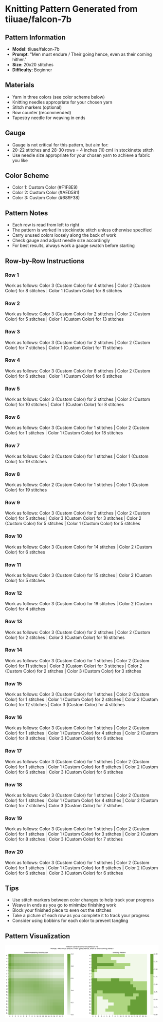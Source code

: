 # Knitting Pattern Generated from tiiuae/falcon-7b

## Pattern Information
- **Model**: tiiuae/falcon-7b
- **Prompt**: "Men must endure / Their going hence, even as their coming hither."
- **Size**: 20x20 stitches
- **Difficulty**: Beginner

## Materials
- Yarn in three colors (see color scheme below)
- Knitting needles appropriate for your chosen yarn
- Stitch markers (optional)
- Row counter (recommended)
- Tapestry needle for weaving in ends

## Gauge
- Gauge is not critical for this pattern, but aim for:
- 20-22 stitches and 28-30 rows = 4 inches (10 cm) in stockinette stitch
- Use needle size appropriate for your chosen yarn to achieve a fabric you like

## Color Scheme
- Color 1: Custom Color (#F1F8E9)
- Color 2: Custom Color (#AED581)
- Color 3: Custom Color (#689F38)

## Pattern Notes
- Each row is read from left to right
- The pattern is worked in stockinette stitch unless otherwise specified
- Carry unused colors loosely along the back of work
- Check gauge and adjust needle size accordingly
- For best results, always work a gauge swatch before starting

## Row-by-Row Instructions

### Row 1
Work as follows: Color 3 (Custom Color) for 4 stitches | Color 2 (Custom Color) for 8 stitches | Color 1 (Custom Color) for 8 stitches

### Row 2
Work as follows: Color 3 (Custom Color) for 2 stitches | Color 2 (Custom Color) for 5 stitches | Color 1 (Custom Color) for 13 stitches

### Row 3
Work as follows: Color 3 (Custom Color) for 2 stitches | Color 2 (Custom Color) for 7 stitches | Color 1 (Custom Color) for 11 stitches

### Row 4
Work as follows: Color 3 (Custom Color) for 8 stitches | Color 2 (Custom Color) for 6 stitches | Color 1 (Custom Color) for 6 stitches

### Row 5
Work as follows: Color 3 (Custom Color) for 2 stitches | Color 2 (Custom Color) for 10 stitches | Color 1 (Custom Color) for 8 stitches

### Row 6
Work as follows: Color 3 (Custom Color) for 1 stitches | Color 2 (Custom Color) for 1 stitches | Color 1 (Custom Color) for 18 stitches

### Row 7
Work as follows: Color 2 (Custom Color) for 1 stitches | Color 1 (Custom Color) for 19 stitches

### Row 8
Work as follows: Color 2 (Custom Color) for 1 stitches | Color 1 (Custom Color) for 19 stitches

### Row 9
Work as follows: Color 3 (Custom Color) for 2 stitches | Color 2 (Custom Color) for 5 stitches | Color 3 (Custom Color) for 3 stitches | Color 2 (Custom Color) for 5 stitches | Color 1 (Custom Color) for 5 stitches

### Row 10
Work as follows: Color 3 (Custom Color) for 14 stitches | Color 2 (Custom Color) for 6 stitches

### Row 11
Work as follows: Color 3 (Custom Color) for 15 stitches | Color 2 (Custom Color) for 5 stitches

### Row 12
Work as follows: Color 3 (Custom Color) for 16 stitches | Color 2 (Custom Color) for 4 stitches

### Row 13
Work as follows: Color 3 (Custom Color) for 2 stitches | Color 2 (Custom Color) for 2 stitches | Color 3 (Custom Color) for 16 stitches

### Row 14
Work as follows: Color 3 (Custom Color) for 1 stitches | Color 2 (Custom Color) for 11 stitches | Color 3 (Custom Color) for 3 stitches | Color 2 (Custom Color) for 2 stitches | Color 3 (Custom Color) for 3 stitches

### Row 15
Work as follows: Color 3 (Custom Color) for 1 stitches | Color 2 (Custom Color) for 1 stitches | Color 1 (Custom Color) for 2 stitches | Color 2 (Custom Color) for 12 stitches | Color 3 (Custom Color) for 4 stitches

### Row 16
Work as follows: Color 3 (Custom Color) for 1 stitches | Color 2 (Custom Color) for 1 stitches | Color 1 (Custom Color) for 4 stitches | Color 2 (Custom Color) for 8 stitches | Color 3 (Custom Color) for 6 stitches

### Row 17
Work as follows: Color 3 (Custom Color) for 1 stitches | Color 2 (Custom Color) for 1 stitches | Color 1 (Custom Color) for 6 stitches | Color 2 (Custom Color) for 6 stitches | Color 3 (Custom Color) for 6 stitches

### Row 18
Work as follows: Color 3 (Custom Color) for 1 stitches | Color 2 (Custom Color) for 1 stitches | Color 1 (Custom Color) for 4 stitches | Color 2 (Custom Color) for 7 stitches | Color 3 (Custom Color) for 7 stitches

### Row 19
Work as follows: Color 3 (Custom Color) for 1 stitches | Color 2 (Custom Color) for 1 stitches | Color 1 (Custom Color) for 3 stitches | Color 2 (Custom Color) for 8 stitches | Color 3 (Custom Color) for 7 stitches

### Row 20
Work as follows: Color 3 (Custom Color) for 1 stitches | Color 2 (Custom Color) for 1 stitches | Color 1 (Custom Color) for 6 stitches | Color 2 (Custom Color) for 6 stitches | Color 3 (Custom Color) for 6 stitches

## Tips
- Use stitch markers between color changes to help track your progress
- Weave in ends as you go to minimize finishing work
- Block your finished piece to even out the stitches
- Take a picture of each row as you complete it to track your progress
- Consider using bobbins for each color to prevent tangling

## Pattern Visualization
![Pattern Visualization](pattern_falcon_7b_Men_must_endure___Th.png)